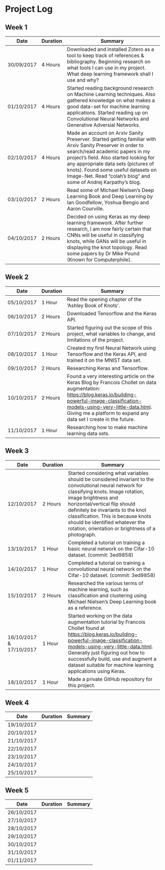 # Project Log

## Week 1

Date | Duration | Summary
------------ | ------------- | -------------
30/09/2017 | 4 Hours | Downloaded and installed Zotero as a tool to keep track of references & bibliography. Beginning research on what tools I can use in my project. What deep learning framework shall I use and why?
01/10/2017 | 4 Hours | Started reading background research on Machine Learning techniques. Also gathered knowledge on what makes a good data-set for machine learning applications. Started reading up on Convolutional Neural Networks and Generative Adversial Networks.
02/10/2017 | 4 Hours | Made an account on Arxiv Sanity Preserver. Started getting familiar with Arxiv Sanity Preserver in order to search/read academic papers in my project’s field. Also started looking for any appropriate data sets (pictures of knots). Found some useful datasets on Image-Net. Read “colah’s blog” and some of Andrej Karpathy’s blog.
03/10/2017 | 2 Hours | Read some of Michael Nielsen’s Deep Learning Book and Deep Learning by Ian Goodfellow, Yoshua Bengio and Aaron Courville.
04/10/2017 | 2 Hours | Decided on using Keras as my deep learning framework. After further research, I am now fairly certain that CNNs will be useful in classifying knots, while GANs will be useful in displaying the knot topology. Read some papers by Dr Mike Pound (Known for Computerphile).


## Week 2

Date | Duration | Summary
------------ | ------------- | -------------
05/10/2017 | 1 Hour | Read the opening chapter of the ‘Ashley Book of Knots’. 
06/10/2017 | 2 Hours | Downloaded Tensorflow and the Keras API.
07/10/2017 | 2 Hours | Started figuring out the scope of this project, what variables to change, and limitations of the project.
08/10/2017 | 1 Hour | Created my first Neural Network using Tensorflow and the Keras API, and trained it on the MNIST data set.
09/10/2017 | 2 Hours | Researching Keras and Tensorflow.
10/10/2017 | 2 Hours | Found a very interesting article on the Keras Blog by Francois Chollet on data augmentation: https://blog.keras.io/building-powerful-image-classification-models-using-very-little-data.html. Giving me a platform to expand any data set I create in the future.
11/10/2017 | 1 Hour | Researching how to make machine learning data sets.


## Week 3

Date | Duration | Summary
------------ | ------------- | -------------
12/10/2017 | 2 Hours | Started considering what variables should be considered invariant to the convolutional neural network for classifying knots. Image rotation, image brightness and horizontal/vertical flip should definitely be invariants to the knot classification. This is because knots should be identified whatever the rotation, orientation or brightness of a photograph.
13/10/2017 | 1 Hour | Completed a tutorial on training a basic neural network on the Cifar-10 dataset. (commit: 3ed9858)
14/10/2017 | 1 Hour | Completed a tutorial on training a convolutional neural network on the Cifar-10 dataset. (commit: 3ed9858)
15/10/2017 | 2 Hours | Researched the various terms of machine learning, such as classification and  clustering using Michael Nielsen’s Deep Learning book as a reference.
16/10/2017 & 17/10/2017 | 1 Hour | Started working on the data augmentation tutorial by Francois Chollet found at https://blog.keras.io/building-powerful-image-classification-models-using-very-little-data.html. Generally just figuring out how to successfully build, use and augment a dataset suitable for machine learning applications using Keras.
18/10/2017 | 1 Hour | Made a private GitHub repository for this project.


## Week 4

Date | Duration | Summary
------------ | ------------- | -------------
19/10/2017 | | 
20/10/2017 | |
21/10/2017 | |
22/10/2017 | |
23/10/2017 | |
24/10/2017 | |
25/10/2017 | |


## Week 5

Date | Duration | Summary
------------ | ------------- | -------------
26/10/2017 | | 
27/10/2017 | |
28/10/2017 | |
29/10/2017 | |
30/10/2017 | |
31/10/2017 | |
01/11/2017 | |
